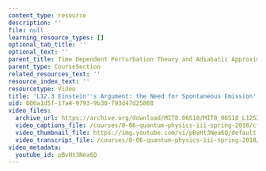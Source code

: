 ```yaml
---
content_type: resource
description: ''
file: null
learning_resource_types: []
optional_tab_title: ''
optional_text: ''
parent_title: Time Dependent Perturbation Theory and Adiabatic Approximation
parent_type: CourseSection
related_resources_text: ''
resource_index_text: ''
resourcetype: Video
title: 'L12.3 Einstein''s Argument: the Need for Spontaneous Emission'
uid: 006a1d5f-17a4-9793-9b30-f93d47d25868
video_files:
  archive_url: https://archive.org/download/MIT8.06S18/MIT8_06S18_L12S3_300k.mp4
  video_captions_file: /courses/8-06-quantum-physics-iii-spring-2018/cf1552ef4f9c5c21a5615378a33bd428_pBvHt3Nea6Q.vtt
  video_thumbnail_file: https://img.youtube.com/vi/pBvHt3Nea6Q/default.jpg
  video_transcript_file: /courses/8-06-quantum-physics-iii-spring-2018/0631f3b1d97284b631e9cba63eb2b5b2_pBvHt3Nea6Q.pdf
video_metadata:
  youtube_id: pBvHt3Nea6Q
---
```

